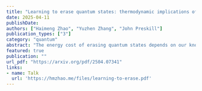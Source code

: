 ```yaml
---
title: "Learning to erase quantum states: thermodynamic implications of quantum learning theory"
date: 2025-04-11
publishDate: 
authors: ["Haimeng Zhao", "Yuzhen Zhang", "John Preskill"]
publication_types: ["3"]
category: "quantum"
abstract: "The energy cost of erasing quantum states depends on our knowledge of the states. We show that learning algorithms can acquire such knowledge to erase many copies of an unknown state at the optimal energy cost. This is proved by showing that learning can be made fully reversible and has no fundamental energy cost itself. With simple counting arguments, we relate the energy cost of erasing quantum states to their complexity, entanglement, and magic. We further show that the constructed erasure protocol is computationally efficient when learning is efficient. Conversely, under standard cryptographic assumptions, we prove that the optimal energy cost cannot be achieved efficiently in general. These results also enable efficient work extraction based on learning. Together, our results establish a concrete connection between quantum learning theory and thermodynamics, highlighting the physical significance of learning processes and enabling efficient learning-based protocols for thermodynamic tasks."
featured: true
publication: ""
url_pdf: "https://arxiv.org/pdf/2504.07341"
links:
- name: Talk
  url: 'https://hmzhao.me/files/learning-to-erase.pdf'
---
```


